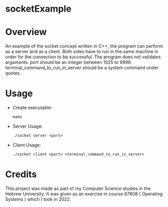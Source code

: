 # socketExample

Overview
========
An example of the socket concept written in C++, the program can perform as a server and as a client.
Both sides have to run in the same machine in order for the connection to be successful.
The program does not validates arguments.
port should be an integer between 1025 to 9999.
terminal_command_to_run_in_server should be a system command under quotes.

Usage
=====
* Create executable:

    ```make```

* Server Usage:

    ```./socket server <port>```

* Client Usage:

    ```./socket client <port> <terminal_command_to_run_in_server>```

Credits
=======
This project was made as part of my Computer Science studies in the Hebrew University.
It was given as an exercise in course 67808 ( Operating Systems ) which I took in 2022.
